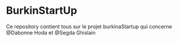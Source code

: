 # BurkinStartUp
Ce repository contient tous sur le projet burkinaStartup qui concerne @Dabonne Hoda et @Segda Ghislain
